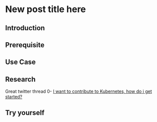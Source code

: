 # New post title here

## Introduction


## Prerequisite


## Use Case


## Research

Great twitter thread 0- [I want to contribute to Kubernetes, how do i get started?
](https://twitter.com/dims/status/1329400522890219520)


## Try yourself

